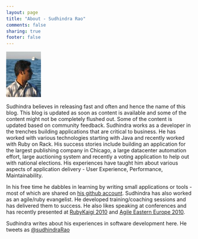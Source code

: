 ```yaml
---
layout: page
title: "About - Sudhindra Rao"
comments: false
sharing: true
footer: false
---
```

<img src="/images/me.png" alt="Sudhindra Rao" />


Sudhindra believes in releasing fast and often and hence the name of this blog. This blog is updated as soon as content is available and some of the content might not be completely flushed out. Some of the content is updated based on community feedback.
Sudhindra works as a developer in the trenches building applications that are critical to business. He has worked with various technologies starting with Java and recently worked with Ruby on Rack. 
His success stories include building an application for the largest publishing company in Chicago, a large datacenter automation effort, large auctioning system and recently a voting application to help out with national elections. His experiences have taught him about various aspects of application delivery - User Experience, Performance, Maintainability.
 

In his free time he dabbles in learning by writing small applications or tools - most of which are shared on <a href="http://github.com/betarelease">his github account</a>.
Sudhindra has also worked as an agile/ruby evangelist. He developed training/coaching sessions and has delivered them to success. He also likes speaking at conferences and has recently presented at <a href="http://rubykaigi.org">RubyKaigi 2010</a> and <a href="http://agileee.org">Agile Eastern Europe 2010</a>.


Sudhindra writes about his experiences in software development here.
He tweets as <a href="http://twitter.com/sudhindraRao">@sudhindraRao</a>
